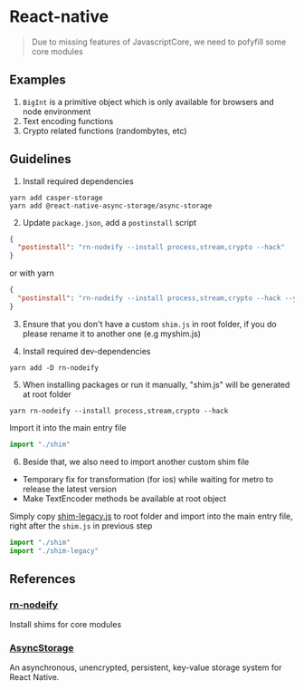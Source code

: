 # React-native
> Due to missing features of JavascriptCore, we need to pofyfill some core modules

## Examples
1. `BigInt` is a primitive object which is only available for browsers and node environment
2. Text encoding functions
3. Crypto related functions (randombytes, etc)

## Guidelines

1. Install required dependencies
```
yarn add casper-storage
yarn add @react-native-async-storage/async-storage
```

2. Update `package.json`, add a `postinstall` script
```json
{
  "postinstall": "rn-nodeify --install process,stream,crypto --hack"
}
```

or with yarn

```json
{
  "postinstall": "rn-nodeify --install process,stream,crypto --hack --yarn"
}
```

3. Ensure that you don't have a custom `shim.js` in root folder, if you do please rename it to another one (e.g myshim.js)

4. Install required dev-dependencies
```
yarn add -D rn-nodeify
```

5. When installing packages or run it manually, "shim.js" will be generated at root folder

```
yarn rn-nodeify --install process,stream,crypto --hack
```

Import it into the main entry file

```javascript
import "./shim"
```

6. Beside that, we also need to import another custom shim file

- Temporary fix for transformation (for ios) while waiting for metro to release the latest version
- Make TextEncoder methods be available at root object

Simply copy [shim-legacy.js](https://github.com/CasperDash/casper-storage/blob/master/supports/react-native/shim-legacy.js) to root folder and import into the main entry file, right after the `shim.js` in previous step

```javascript
import "./shim"
import "./shim-legacy"
```

## References

### [rn-nodeify](https://github.com/tradle/rn-nodeify)
Install shims for core modules

### [AsyncStorage](https://github.com/react-native-async-storage/async-storage)
An asynchronous, unencrypted, persistent, key-value storage system for React Native.
